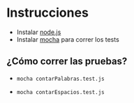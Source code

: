 # Instrucciones

* Instalar [node.js](http://nodejs.org/)
* Instalar [mocha](http://visionmedia.github.io/mocha/) para correr los tests
 
## ¿Cómo correr las pruebas?

* `mocha contarPalabras.test.js`

* `mocha contarEspacios.test.js`

